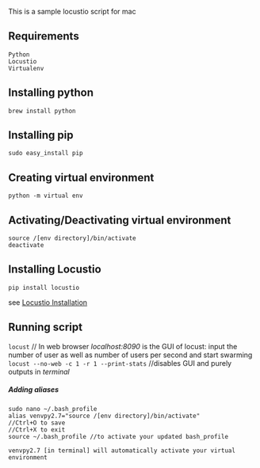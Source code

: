This is a sample locustio script for mac

## Requirements
	Python
	Locustio
	Virtualenv

## Installing python
```
brew install python
```

## Installing pip
```
sudo easy_install pip
```

## Creating virtual environment
```
python -m virtual env
```

## Activating/Deactivating virtual environment
```
source /[env directory]/bin/activate
deactivate
```

## Installing Locustio
```
pip install locustio
``` 
see [Locustio Installation](https://docs.locust.io/en/stable/installation.html)

## Running script
`locust` //
	In web browser 
	_localhost:8090_ is the GUI of locust: input the number of user as well as number of users per second and start swarming
`locust --no-web -c 1 -r 1 --print-stats` //disables GUI and purely outputs in _terminal_

##### Adding aliases
```
sudo nano ~/.bash_profile
alias venvpy2.7="source /[env directory]/bin/activate"
//Ctrl+O to save
//Ctrl+X to exit
source ~/.bash_profile //to activate your updated bash_profile

venvpy2.7 [in terminal] will automatically activate your virtual environment
```

